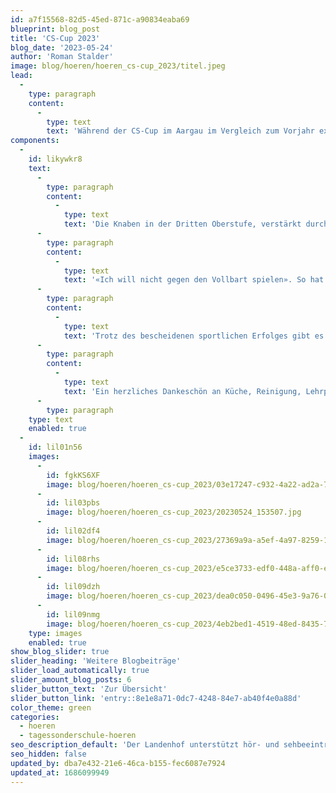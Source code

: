 ```yaml
---
id: a7f15568-82d5-45ed-871c-a90834eaba69
blueprint: blog_post
title: 'CS-Cup 2023'
blog_date: '2023-05-24'
author: 'Roman Stalder'
image: blog/hoeren/hoeren_cs-cup_2023/titel.jpeg
lead:
  -
    type: paragraph
    content:
      -
        type: text
        text: 'Während der CS-Cup im Aargau im Vergleich zum Vorjahr extrem gewachsen ist, ist er am Landenhof kleiner geworden. In der wahrscheinlich letzten Austragung unter diesem Namen traten wir bloss mit zwei hochmotivierten Teams an.'
components:
  -
    id: likywkr8
    text:
      -
        type: paragraph
        content:
          -
            type: text
            text: 'Die Knaben in der Dritten Oberstufe, verstärkt durch die zweite traten bereits am 3.5.23 in Spreitenbach an. Als einziges Team kamen auch Mädchen zum Einsatz. Der Erfolg blieb leider aus, aber die Stimmung war trotz allem nicht schlecht, das Miteinander funktionierte und das Erlebnis war insgesamt gut. Am 24.5.23 konnte Mellingen endlich ihr zweifach verschobenes Turnier austragen. Auch in der ersten Oberstufe war die Konkurrenz stark. Im ersten Match schafften die 7.- und 6.-Klässler ein verdientes Unentschieden, danach folgten 5 Niederlagen.'
      -
        type: paragraph
        content:
          -
            type: text
            text: '«Ich will nicht gegen den Vollbart spielen». So hat ein 7.-Klässler von uns die teilweise grossen Entwicklungsunterschiede auf den Plätzen kommentiert. Ich hätte eher «Vollflaum» zu der angesprochenen Gesichtsbehaarung gesagt, aber wir wollen nicht Haare spalten- die Unterschiede waren gross und nicht zu unseren Gunsten.'
      -
        type: paragraph
        content:
          -
            type: text
            text: 'Trotz des bescheidenen sportlichen Erfolges gibt es eine Leistung zu würdigen, die wertvoller und nachhaltiger ist. Beide Mannschaften haben es in einer schwierigen Situation geschafft fair zu und positiv zu bleiben und gut miteinander umzugehen. Das gelang in der Vergangenheit, die ich miterlebt habe, kaum je so gut. Gratulation!'
      -
        type: paragraph
        content:
          -
            type: text
            text: 'Ein herzliches Dankeschön an Küche, Reinigung, Lehrpersonen, Praktikantinnen und Sozialpädagog:innen, die den Anlass unterstützt haben.'
      -
        type: paragraph
    type: text
    enabled: true
  -
    id: lil01n56
    images:
      -
        id: fgkKS6XF
        image: blog/hoeren/hoeren_cs-cup_2023/03e17247-c932-4a22-ad2a-79bd8be28ad0.jpeg
      -
        id: lil03pbs
        image: blog/hoeren/hoeren_cs-cup_2023/20230524_153507.jpg
      -
        id: lil02df4
        image: blog/hoeren/hoeren_cs-cup_2023/27369a9a-a5ef-4a97-8259-15f146115e88.jpeg
      -
        id: lil08rhs
        image: blog/hoeren/hoeren_cs-cup_2023/e5ce3733-edf0-448a-aff0-e0117065d480.jpeg
      -
        id: lil09dzh
        image: blog/hoeren/hoeren_cs-cup_2023/dea0c050-0496-45e3-9a76-06b9557c0b55.jpeg
      -
        id: lil09nmg
        image: blog/hoeren/hoeren_cs-cup_2023/4eb2bed1-4519-48ed-8435-722ad752e82d.jpeg
    type: images
    enabled: true
show_blog_slider: true
slider_heading: 'Weitere Blogbeiträge'
slider_load_automatically: true
slider_amount_blog_posts: 6
slider_button_text: 'Zur Übersicht'
slider_button_link: 'entry::8e1e8a71-0dc7-4248-84e7-ab40f4e0a88d'
color_theme: green
categories:
  - hoeren
  - tagessonderschule-hoeren
seo_description_default: 'Der Landenhof unterstützt hör- und sehbeeinträchtigte Kinder & Jugendliche in ihrem selbstbestimmten Leben durch Förderung ihrer Fähigkeiten & Entwicklung'
seo_hidden: false
updated_by: dba7e432-21e6-46ca-b155-fec6087e7924
updated_at: 1686099949
---
```

